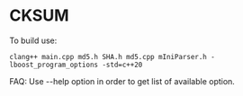 # CKSUM

To build use:

```
clang++ main.cpp md5.h SHA.h md5.cpp mIniParser.h -lboost_program_options -std=c++20
```
FAQ:
Use --help option in order to get list of available option.
